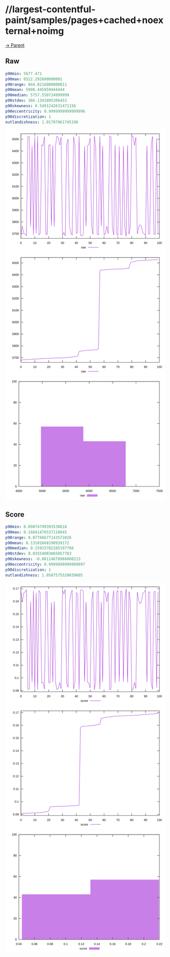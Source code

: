 
# //largest-contentful-paint/samples/pages+cached+noexternal+noimg

[→ Parent](../..)


## Raw


```yaml
p90min: 5677.471
p90max: 6522.292600000001
p90range: 844.8216000000011
p90mean: 5990.445859444444
p90median: 5757.550724999999
p90stdev: 366.1341895306453
p90skewness: 0.5491242631471156
p90eccentricity: 0.9999999999999996
p90discretization: 1
outlandishness: 1.01797061745196

```

![PLOT: raw-values](./raw/values.svg)![PLOT: raw-sorted](./raw/sorted.svg)![PLOT: raw-histogram](./raw/histogram.svg)
## Score


```yaml
p90min: 0.09074799393538618
p90max: 0.16841476537110645
p90range: 0.07766677143572026
p90mean: 0.13101668190939172
p90median: 0.15915782285197766
p90stdev: 0.03554083865857783
p90skewness: -0.08114678966000213
p90eccentricity: 0.9999999999999997
p90discretization: 1
outlandishness: 1.0587575520039605

```

![PLOT: score-values](./score/values.svg)![PLOT: score-sorted](./score/sorted.svg)![PLOT: score-histogram](./score/histogram.svg)